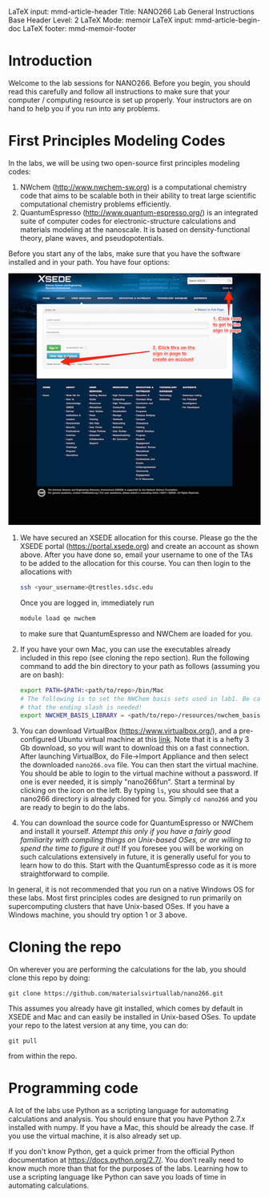 LaTeX input:        mmd-article-header
Title:              NANO266 Lab General Instructions
Base Header Level:  2
LaTeX Mode:         memoir
LaTeX input:        mmd-article-begin-doc
LaTeX footer:       mmd-memoir-footer

# Introduction

Welcome to the lab sessions for NANO266. Before you begin, you should read this
carefully and follow all instructions to make sure that your computer /
computing resource is set up properly. Your instructors are on hand to help you
if you run into any problems.

# First Principles Modeling Codes

In the labs, we will be using two open-source first principles modeling codes:

1. NWchem (http://www.nwchem-sw.org) is a computational chemistry code that
   aims to be scalable both in their ability to treat large scientific
   computational chemistry problems efficiently.
2. QuantumEspresso (http://www.quantum-espresso.org/) is an integrated suite of
   computer codes for electronic-structure calculations and materials modeling
   at the nanoscale. It is based on density-functional theory, plane waves, and
   pseudopotentials.

Before you start any of the labs, make sure that you have the software
installed and in your path. You have four options:

![XSEDE user portal](XSEDEUserPortal.png)

1. We have secured an XSEDE allocation for this course. Please go the the XSEDE
   portal (https://portal.xsede.org) and create an account as shown above.
   After you have done so, email your username to one of the TAs to be added
   to the allocation for this course. You can then login to the allocations
   with

    ```bash
    ssh <your_username>@trestles.sdsc.edu
    ```
   Once you are logged in, immediately run

    ```bash
    module load qe nwchem
    ```
   to make sure that QuantumEspresso and NWChem are loaded for you.

2. If you have your own Mac, you can use the executables already included in
   this repo (see cloning the repo section). Run the following command to add
   the bin directory to your path as follows (assuming you are on bash):

    ```bash
    export PATH=$PATH:<path/to/repo>/bin/Mac
    # The following is to set the NWChem basis sets used in lab1. Be careful
    # that the ending slash is needed!
    export NWCHEM_BASIS_LIBRARY = <path/to/repo>/resources/nwchem_basis/
    ```

3. You can download VirtualBox (https://www.virtualbox.org/), and a
   pre-configured Ubuntu virtual machine at this [link](https://s3.amazonaws.com/mavrl-web/nano266.ova).
   Note that it is a hefty 3 Gb download, so you will want to download this on
   a fast connection. After launching VirtualBox, do File->Import Appliance and
   then select the downloaded `nano266.ova` file. You can then start the
   virtual machine. You should be able to login to the virtual machine without
   a password. If one is ever needed, it is simply "nano266fun". Start a
   terminal by clicking on the icon on the left. By typing `ls`, you should see
   that a nano266 directory is already cloned for you. Simply `cd nano266` and
   you are ready to begin to do the labs.
4. You can download the source code for QuantumEspresso or NWChem and install
   it yourself. *Attempt this only if you have a fairly good familiarity with
   compiling things on Unix-based OSes, or are willing to spend the time to
   figure it out!* If you foresee you will be working on such calculations
   extensively in future, it is generally useful for you to learn how to do
   this. Start with the QuantumEspresso code as it is more straightforward to
   compile.

In general, it is not recommended that you run on a native Windows OS for these
labs. Most first principles codes are designed to run primarily on
supercomputing clusters that have Unix-based OSes. If you have a Windows
machine, you should try option 1 or 3 above.

# Cloning the repo

On wherever you are performing the calculations for the lab, you should clone
this repo by doing:

```
git clone https://github.com/materialsvirtuallab/nano266.git
```

This assumes you already have git installed, which comes by default in XSEDE
and Mac and can easily be installed in Unix-based OSes. To update your repo to
the latest version at any time, you can do:

```
git pull
```

from within the repo.

# Programming code

A lot of the labs use Python as a scripting language for automating
calculations and analysis. You should ensure that you have Python 2.7.x
installed with numpy. If you have a Mac, this should be already the case. If you use the virtual machine, it is also already set up.

If you don't know Python, get a quick primer from the official Python documentation at https://docs.python.org/2.7/. You don't really need to know much more than that for the purposes of the labs. Learning how to use a scripting language like Python can save you loads of time in automating calculations.
